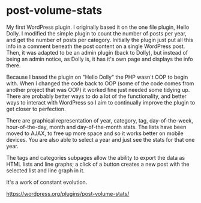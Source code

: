 # post-volume-stats
My first WordPress plugin. I originally based it on the one file plugin, Hello Dolly. I modified the simple plugin to count the number of posts per year, and get the number of posts per category. Initially the plugin just put all this info in a comment beneath the post content on a single WordPress post. Then, it was adapted to be an admin plugin (back to Dolly), but instead of being an admin notice, as Dolly is, it has it's own page and displays the info there.

Because I based the plugin on "Hello Dolly" the PHP wasn't OOP to begin with. When I changed the code back to OOP (some of the code comes from another project that was OOP) it worked fine just needed some tidying up. There are probably better ways to do a lot of the functionality, and better ways to interact with WordPress so I aim to continually improve the plugin to get closer to perfection.

There are graphical representation of year, category, tag, day-of-the-week, hour-of-the-day, month and day-of-the-month stats. The lists have been moved to AJAX, to free up more space and so it works better on mobile devices. You are also able to select a year and just see the stats for that one year. 

The tags and categories subpages allow the ability to export the data as HTML lists and line graphs; a click of a button creates a new post with the selected list and line graph in it.

It's a work of constant evolution.

https://wordpress.org/plugins/post-volume-stats/
